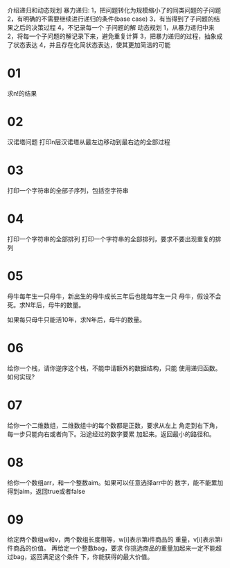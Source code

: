 介绍递归和动态规划
暴力递归:
1，把问题转化为规模缩小了的同类问题的子问题 2，有明确的不需要继续进行递归的条件(base case) 3，有当得到了子问题的结果之后的决策过程 4，不记录每一个 子问题的解
动态规划
1，从暴力递归中来 2，将每一个子问题的解记录下来，避免重复计算 3，把暴力递归的过程，抽象成了状态表达 4，并且存在化简状态表达，使其更加简洁的可能

# 01
求n!的结果
# 02
汉诺塔问题 打印n层汉诺塔从最左边移动到最右边的全部过程
# 03
打印一个字符串的全部子序列，包括空字符串
# 04
打印一个字符串的全部排列
打印一个字符串的全部排列，要求不要出现重复的排列
# 05
母牛每年生一只母牛，新出生的母牛成长三年后也能每年生一只 母牛，假设不会死。求N年后，母牛的数量。

如果每只母牛只能活10年，求N年后，母牛的数量。
# 06
给你一个栈，请你逆序这个栈，不能申请额外的数据结构，只能
使用递归函数。如何实现?
# 07
给你一个二维数组，二维数组中的每个数都是正数，要求从左上
角走到右下角，每一步只能向右或者向下。沿途经过的数字要累
加起来。返回最小的路径和。
# 08
给你一个数组arr，和一个整数aim。如果可以任意选择arr中的 数字，能不能累加得到aim，返回true或者false

# 09 
给定两个数组w和v，两个数组长度相等，w[i]表示第i件商品的 重量，v[i]表示第i件商品的价值。 再给定一个整数bag，要求 你挑选商品的重量加起来一定不能超 过bag，返回满足这个条件 下，你能获得的最大价值。
